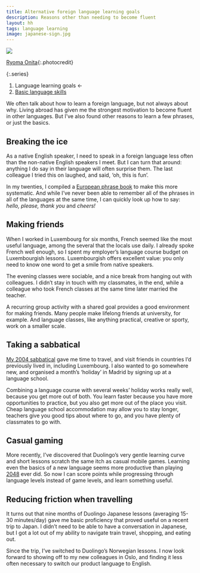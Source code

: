 ```yaml
---
title: Alternative foreign language learning goals
description: Reasons other than needing to become fluent
layout: hh
tags: language learning
image: japanese-sign.jpg
---
```


![](japanese-sign.jpg)

[Ryoma Onita](https://unsplash.com/photos/t-J5BZ1a4fY){:.photocredit}

{:.series}
1. Language learning goals ←
2. [Basic language skills](basic-language)

We often talk about how to learn a foreign language, but not always about why.
Living abroad has given me the strongest motivation to become fluent in other languages.
But I’ve also found other reasons to learn a few phrases, or just the basics.

## Breaking the ice

As a native English speaker, I need to speak in a foreign language less often than the non-native English speakers I meet.
But I can turn that around: anything I do say in their language will often surprise them.
The last colleague I tried this on laughed, and said, ‘oh, this is fun’.

In my twenties, I compiled a
[European phrase book](/european_phrase_book) to make this more systematic.
And while I’ve never been able to remember all of the phrases in all of the languages at the same time, I can quickly look up how to say: _hello, please, thank you_ and _cheers!_

## Making friends

When I worked in Luxembourg for six months, French seemed like the most useful language, among the several that the locals use daily.
I already spoke French well enough, so I spent my employer’s language course budget on Luxembourgish lessons.
Luxembourgish offers excellent value: you only need to know one word to get a smile from native speakers.

The evening classes were sociable, and a nice break from hanging out with colleagues.
I didn’t stay in touch with my classmates, in the end, while a colleague who took French classes at the same time later married the teacher.

A recurring group activity with a shared goal provides a good environment for making friends.
Many people make lifelong friends at university, for example.
And language classes, like anything practical, creative or sporty, work on a smaller scale.

## Taking a sabbatical

[My 2004 sabbatical](sabbatical-2004) gave me time to travel, 
and visit friends in countries I’d previously lived in, including Luxembourg.
I also wanted to go somewhere new, and organised a month’s ‘holiday’ in Madrid by signing up at a language school.

Combining a language course with several weeks’ holiday works really well, because you get more out of both.
You learn faster because you have more opportunities to practice,
but you also get more out of the place you visit.
Cheap language school accommodation may allow you to stay longer, 
teachers give you good tips about where to go, and you have plenty of classmates to go with.

## Casual gaming

More recently, I’ve discovered that Duolingo’s very gentle learning curve and short lessons scratch the same itch as casual mobile games.
Learning even the basics of a new language seems more productive than playing
[2048]() ever did.
So now I can score points while progressing through language levels instead of game levels, and learn something useful.

## Reducing friction when travelling

It turns out that nine months of Duolingo Japanese lessons (averaging 15-30 minutes/day) gave me basic proficiency that proved useful on a recent trip to Japan.
I didn’t need to be able to have a conversation in Japanese, but I got a lot out of my ability to navigate train travel, shopping, and eating out.

Since the trip, I’ve switched to Duolingo’s Norwegian lessons.
I now look forward to showing off to my new colleagues in Oslo,
and finding it less often necessary to switch our product language to English.
